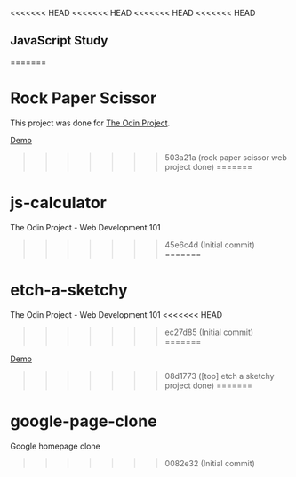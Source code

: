 <<<<<<< HEAD
<<<<<<< HEAD
<<<<<<< HEAD
<<<<<<< HEAD
## JavaScript Study

=======
# Rock Paper Scissor

This project was done for [The Odin Project](https://www.theodinproject.com).

[Demo](http://jioneeu.com/toy-projects/rock-paper-scissor/src)
>>>>>>> 503a21a (rock paper scissor web project done)
=======
# js-calculator
The Odin Project - Web Development 101
>>>>>>> 45e6c4d (Initial commit)
=======
# etch-a-sketchy
The Odin Project - Web Development 101
<<<<<<< HEAD
>>>>>>> ec27d85 (Initial commit)
=======

[Demo](http://jioneeu.com/toy-projects/etch-a-sketchy/src)
>>>>>>> 08d1773 ([top] etch a sketchy project done)
=======
# google-page-clone
Google homepage clone
>>>>>>> 0082e32 (Initial commit)
